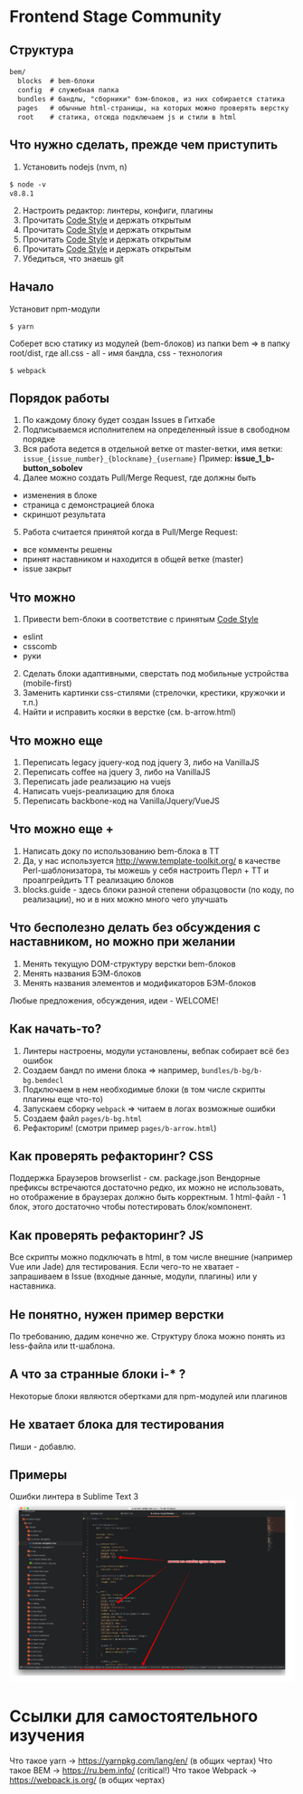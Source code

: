 Frontend Stage Community
===================

## Структура

```
bem/
  blocks  # bem-блоки
  config  # служебная папка
  bundles # бандлы, "сборники" бэм-блоков, из них собирается статика
  pages   # обычные html-страницы, на которых можно проверять верстку
  root    # статика, отсюда подключаем js и стили в html
```

## Что нужно сделать, прежде чем приступить
1. Установить nodejs (nvm, n)
```
$ node -v
v8.8.1
```
2. Настроить редактор: линтеры, конфиги, плагины
3. Прочитать [Code Style](https://github.com/regru/frontend-stage#CODESTYLE.md) и держать открытым
3. Прочитать [Code Style](https://github.com/regru/frontend-stage#CODESTYLE.md) и держать открытым
3. Прочитать [Code Style](https://github.com/regru/frontend-stage#CODESTYLE.md) и держать открытым
3. Прочитать [Code Style](https://github.com/regru/frontend-stage#CODESTYLE.md) и держать открытым
4. Убедиться, что знаешь git


## Начало

Установит npm-модули
```
$ yarn
```

Соберет всю статику из модулей (bem-блоков) из папки bem => в папку root/dist, где all.css - all - имя бандла, css - технология
```
$ webpack
```

## Порядок работы
1. По каждому блоку будет создан Issues в Гитхабе
2. Подписываемся исполнителем на определенный issue в свободном порядке
3. Вся работа ведется в отдельной ветке от master-ветки, имя ветки: `issue_{issue_number}_{blockname}_{username}`
Пример: **issue_1_b-button_sobolev**
4. Далее можно создать Pull/Merge Request, где должны быть
- изменения в блоке
- страница с демонстрацией блока
- скриншот результата

5. Работа считается принятой когда в Pull/Merge Request:
- все комменты решены
- принят наставником и находится в общей ветке (master)
- issue закрыт


## Что можно

1. Привести bem-блоки в соответствие с принятым [Code Style](https://github.com/regru/frontend-stage#CODESTYLE.md)
- eslint
- csscomb
- руки
2. Сделать блоки адаптивными, сверстать под мобильные устройства (mobile-first)
3. Заменить картинки css-стилями (стрелочки, крестики, кружочки и т.п.)
4. Найти и исправить косяки в верстке (см. b-arrow.html)

## Что можно еще
1. Переписать legacy jquery-код под jquery 3, либо на VanillaJS
2. Переписать coffee на jquery 3, либо на VanillaJS
3. Переписать jade реализацию на vuejs
4. Написать vuejs-реализацию для блока
5. Переписать backbone-код на Vanilla/Jquery/VueJS

## Что можно еще +
1. Написать доку по использованию bem-блока в ТТ
2. Да, у нас используется http://www.template-toolkit.org/ в качестве Perl-шаблонизатора, ты можешь у себя настроить
Перл + ТТ и проапгрейдить ТТ реализацию блоков
3. blocks.guide - здесь блоки разной степени образцовости (по коду, по реализации), но и в них можно много чего улучшать


## Что бесполезно делать без обсуждения с наставником, но можно при желании

1. Менять текущую DOM-структуру верстки bem-блоков 
2. Менять названия БЭМ-блоков
3. Менять названия элементов и модификаторов БЭМ-блоков

Любые предложения, обсуждения, идеи - WELCOME!

## Как начать-то?

1. Линтеры настроены, модули установлены, вебпак собирает всё без ошибок
2. Создаем бандл по имени блока => например, `bundles/b-bg/b-bg.bemdecl`
3. Подключаем в нем необходимые блоки (в том числе скрипты плагины еще что-то)
4. Запускаем сборку `webpack` => читаем в логах возможные ошибки
5. Создаем файл `pages/b-bg.html`
6. Рефакторим! (смотри пример `pages/b-arrow.html`)

## Как проверять рефакторинг? CSS
Поддержка Браузеров browserlist - см. package.json
Вендорные префиксы встречаются достаточно редко, их можно не использовать, но отображение в браузерах должно быть корректным.
1 html-файл - 1 блок, этого достаточно чтобы потестировать блок/компонент. 

## Как проверять рефакторинг? JS
Все скрипты можно подключать в html, в том числе внешние (например Vue или Jade) для тестирования.
Если чего-то не хватает - запрашиваем в Issue (входные данные, модули, плагины) или у наставника.

## Не понятно, нужен пример верстки
По требованию, дадим конечно же. Структуру блока можно понять из less-файла или tt-шаблона.

## А что за странные блоки i-* ?
Некоторые блоки являются обертками для npm-модулей или плагинов

## Не хватает блока для тестирования
Пиши - добавлю.

## Примеры

Ошибки линтера в Sublime Text 3
![Sublime Plugin](/example.png?raw=true "Stylelint ST3 errors")



# Ссылки для самостоятельного изучения
Что такое yarn ->  https://yarnpkg.com/lang/en/ (в общих чертах)
Что такое BEM  ->  https://ru.bem.info/ (critical!)
Что такое Webpack  ->  https://webpack.js.org/ (в общих чертах)
